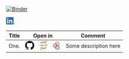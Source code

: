 [![Binder](https://mybinder.org/badge_logo.svg)](https://mybinder.org/v2/gh/dlodola/public/HEAD)

[<img src="./.logos/LI-In-Bug.png" height="20">](https://www.linkedin.com/in/domenico-lodola/)

| Title | Open in | Comment |
|-------|:-------:| --------|
| One.  | [<img src="./.logos/GitHub-Mark-32px.png" height="25">](https://github.com/dlodola/public/blob/main/Untitled.ipynb) &nbsp;&nbsp; [<img src="./.logos/jupyter-logo.png" height="25">](https://nbviewer.jupyter.org/github/dlodola/public/blob/main/Untitled.ipynb) &nbsp; [<img src="./.logos/binder-favicon.png" height="25">](https://mybinder.org/v2/gh/dlodola/public/main?filepath=Untitled.ipynb) | Some description here |
